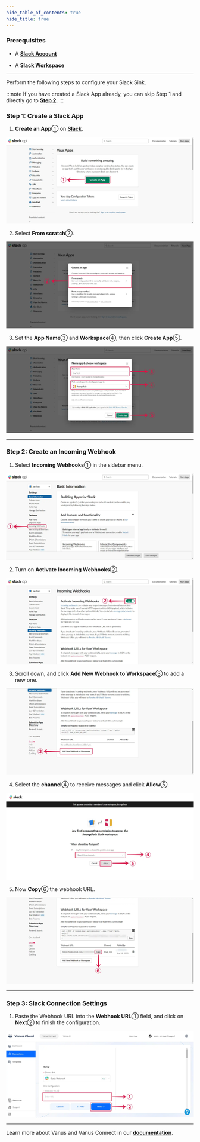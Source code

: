 ```yaml
--- 
hide_table_of_contents: true
hide_title: true
---
```


### Prerequisites

- A [**Slack Account**](https://slack.com)

- A [**Slack Workspace**](https://slack.com/help/articles/206845317-Create-a-Slack-workspace)

---

Perform the following steps to configure your Slack Sink.

:::note
If you have created a Slack App already, you can skip Step 1 and directly go to [**Step 2**](#step-2-create-an-incoming-webhook).
:::

### Step 1: Create a Slack App

1. **Create an App**① on [**Slack**](https://api.slack.com/apps).

![slack-sink-1](images/slack-sink-1.webp)

2. Select **From scratch**②.

![slack-sink-2](images/slack-sink-2.webp)

3. Set the **App Name**③ and **Workspace**④, then click **Create App**⑤.

![slack-sink-3](images/slack-sink-3.webp)

---

### Step 2: Create an Incoming Webhook

1. Select **Incoming Webhooks**① in the sidebar menu.

![slack-sink-4](images/slack-sink-4.webp)

2. Turn on **Activate Incoming Webhooks**②.

![slack-sink-5](images/slack-sink-5.webp)

3. Scroll down, and click **Add New Webhook to Workspace**③ to add a new one.

![slack-sink-6](images/slack-sink-6.webp)

4. Select the **channel**④ to receive messages and click **Allow**⑤.

![slack-sink-7](images/slack-sink-7.webp)

5. Now **Copy**⑥ the webhook URL.

![slack-sink-8](images/slack-sink-8.webp)

---

### Step 3: Slack Connection Settings

1. Paste the Webhook URL into the **Webhook URL**① field, and click on **Next**② to finish the configuration.

![slack-sink-9](images/slack-sink-9.webp)

---

Learn more about Vanus and Vanus Connect in our [**documentation**](https://docs.vanus.ai).

